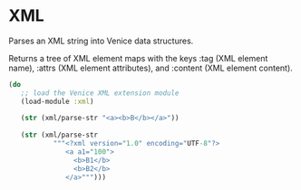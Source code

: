# XML

Parses an XML string into Venice data structures.

Returns a tree of XML element maps with the
keys :tag (XML element name), :attrs (XML element attributes), 
and :content (XML element content).

```clojure
(do
   ;; load the Venice XML extension module
   (load-module :xml)
   
   (str (xml/parse-str "<a><b>B</b></a>"))
   
   (str (xml/parse-str 
           """<?xml version="1.0" encoding="UTF-8"?>
              <a a1="100">
                <b>B1</b>
                <b>B2</b>
              </a>""")))
```

